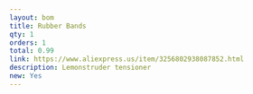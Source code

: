```yaml
---
layout: bom
title: Rubber Bands
qty: 1
orders: 1
total: 0.99
link: https://www.aliexpress.us/item/3256802938087852.html
description: Lemonstruder tensioner
new: Yes
---
```


